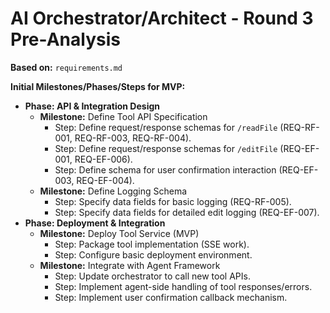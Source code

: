 # AI Orchestrator/Architect - Round 3 Pre-Analysis

**Based on:** `requirements.md`

**Initial Milestones/Phases/Steps for MVP:**
*   **Phase: API & Integration Design**
    *   **Milestone:** Define Tool API Specification
        *   Step: Define request/response schemas for `/readFile` (REQ-RF-001, REQ-RF-003, REQ-RF-004).
        *   Step: Define request/response schemas for `/editFile` (REQ-EF-001, REQ-EF-006).
        *   Step: Define schema for user confirmation interaction (REQ-EF-003, REQ-EF-004).
    *   **Milestone:** Define Logging Schema
        *   Step: Specify data fields for basic logging (REQ-RF-005).
        *   Step: Specify data fields for detailed edit logging (REQ-EF-007).
*   **Phase: Deployment & Integration**
    *   **Milestone:** Deploy Tool Service (MVP)
        *   Step: Package tool implementation (SSE work).
        *   Step: Configure basic deployment environment.
    *   **Milestone:** Integrate with Agent Framework
        *   Step: Update orchestrator to call new tool APIs.
        *   Step: Implement agent-side handling of tool responses/errors.
        *   Step: Implement user confirmation callback mechanism. 